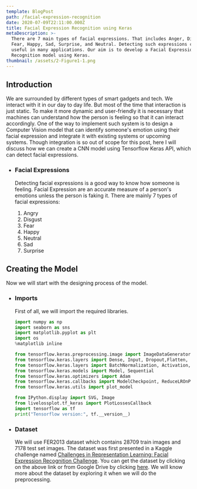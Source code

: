 ```yaml
---
template: BlogPost
path: /facial-expression-recognition
date: 2020-07-09T22:11:00.000Z
title: Facial Expression Recognition using Keras
metaDescription: >-
  There are 7 main types of facial expressions. That includes Anger, Disgust,
  Fear, Happy, Sad, Surprise, and Neutral. Detecting such expressions can be
  useful in many applications. Our aim is to develop a Facial Expression
  Recognition model using Keras.
thumbnail: /assets/2-Figure1-1.png
---
```

## Introduction

We are surrounded by different types of smart gadgets and tech. We interact with it in our day to day life. But most of the time that interaction is just static. To make it more dynamic and user-friendly it is necessary that machines can understand how the person is feeling so that it can interact accordingly. One of the way to implement such system is to design a Computer Vision model that can identify someone's emotion using their facial expression and integrate it with existing systems or upcoming systems. Though integration is so out of scope for this post, here I will discuss how we can create a CNN model using Tensorflow Keras API, which can detect facial expressions.

* ### Facial Expressions

  Detecting facial expressions is a good way to know how someone is feeling. Facial Expression are an accurate measure of a person's emotions unless the person is faking it. There are mainly 7 types of facial expressions:

  1. Angry
  2. Disgust
  3. Fear
  4. Happy
  5. Neutral
  6. Sad
  7. Surprise

## Creating the Model

Now we will start with the designing process of the model.

* ### Imports

  First of all, we will import the required libraries. 

  ```python
  import numpy as np
  import seaborn as sns
  import matplotlib.pyplot as plt
  import os
  %matplotlib inline

  from tensorflow.keras.preprocessing.image import ImageDataGenerator
  from tensorflow.keras.layers import Dense, Input, Dropout,Flatten, Conv2D
  from tensorflow.keras.layers import BatchNormalization, Activation, MaxPooling2D
  from tensorflow.keras.models import Model, Sequential
  from tensorflow.keras.optimizers import Adam
  from tensorflow.keras.callbacks import ModelCheckpoint, ReduceLROnPlateau
  from tensorflow.keras.utils import plot_model

  from IPython.display import SVG, Image
  from livelossplot.tf_keras import PlotLossesCallback
  import tensorflow as tf
  print("Tensorflow version:", tf.__version__)
  ```
* ### Dataset

  We will use FER2013 dataset which contains 28709 train images and 7178 test set images. The dataset was first presented in a Kaggle challenge named [Challenges in Representation Learning: Facial Expression Recognition Challenge](https://www.kaggle.com/c/challenges-in-representation-learning-facial-expression-recognition-challenge/data). You can get the dataset by clicking on the above link or from Google Drive by clicking [here](https://drive.google.com/file/d/1M-v33KWl_Tli99ShD35jpH6CP6M_OliA/view?usp=sharing). We will know more about the dataset by exploring it when we will do the preprocessing.
